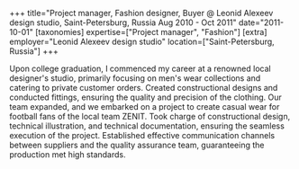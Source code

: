 +++
title="Project manager, Fashion designer, Buyer @ Leonid Alexeev design studio, Saint-Petersburg, Russia  Aug 2010 - Oct 2011"
date="2011-10-01"
[taxonomies]
expertise=["Project manager", "Fashion"]
[extra]
employer="Leonid Alexeev design studio"
location=["Saint-Petersburg, Russia"]
+++

Upon college graduation, I commenced my career at a renowned local designer's studio, primarily focusing on men's wear collections and catering to private customer orders. Created constructional designs and conducted fittings, ensuring the quality and precision of the clothing.
Our team expanded, and we embarked on a project to create casual wear for football fans of the local team ZENIT. Took charge of constructional design, technical illustration, and technical documentation, ensuring the seamless execution of the project. Established effective communication channels between suppliers and the quality assurance team, guaranteeing the production met high standards.
